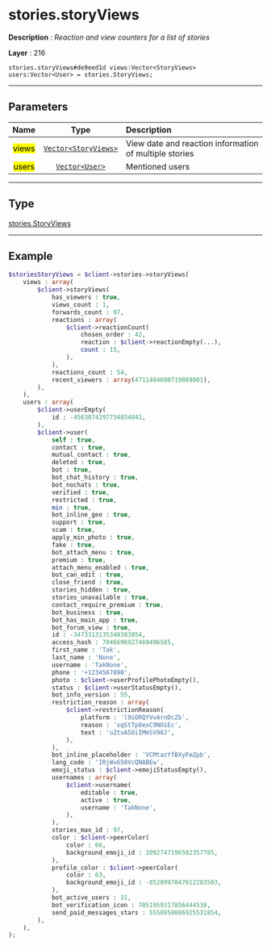 # stories.storyViews

**Description** : *Reaction and view counters for a list of stories*

**Layer** : 216

```tl
stories.storyViews#de9eed1d views:Vector<StoryViews> users:Vector<User> = stories.StoryViews;
```

---

## Parameters

| Name | Type | Description |
| :---: | :---: | :--- |
| <mark>views</mark> | [`Vector<StoryViews>`](type/StoryViews) | View date and reaction information of multiple stories |
| <mark>users</mark> | [`Vector<User>`](type/User) | Mentioned users |

---

## Type

[stories.StoryViews](type/stories.StoryViews)

---

## Example

```php
$storiesStoryViews = $client->stories->storyViews(
	views : array(
		$client->storyViews(
			has_viewers : true,
			views_count : 1,
			forwards_count : 97,
			reactions : array(
				$client->reactionCount(
					chosen_order : 42,
					reaction : $client->reactionEmpty(...),
					count : 15,
				),
			),
			reactions_count : 54,
			recent_viewers : array(4711484600719089001),
		),
	),
	users : array(
		$client->userEmpty(
			id : -4563074297734854841,
		),
		$client->user(
			self : true,
			contact : true,
			mutual_contact : true,
			deleted : true,
			bot : true,
			bot_chat_history : true,
			bot_nochats : true,
			verified : true,
			restricted : true,
			min : true,
			bot_inline_geo : true,
			support : true,
			scam : true,
			apply_min_photo : true,
			fake : true,
			bot_attach_menu : true,
			premium : true,
			attach_menu_enabled : true,
			bot_can_edit : true,
			close_friend : true,
			stories_hidden : true,
			stories_unavailable : true,
			contact_require_premium : true,
			bot_business : true,
			bot_has_main_app : true,
			bot_forum_view : true,
			id : -3473313135348303854,
			access_hash : 7046696927469496585,
			first_name : 'Tak',
			last_name : 'None',
			username : 'TakNone',
			phone : '+1234567890',
			photo : $client->userProfilePhotoEmpty(),
			status : $client->userStatusEmpty(),
			bot_info_version : 55,
			restriction_reason : array(
				$client->restrictionReason(
					platform : 'l9iORQYVvArnDcZb',
					reason : 'sqStTp8exC9NOiEc',
					text : 'uZtxA5OiIMmSV98J',
				),
			),
			bot_inline_placeholder : 'VCMtazYfBXyFmZpb',
			lang_code : 'IRjWv650VcQNABEw',
			emoji_status : $client->emojiStatusEmpty(),
			usernames : array(
				$client->username(
					editable : true,
					active : true,
					username : 'TakNone',
				),
			),
			stories_max_id : 97,
			color : $client->peerColor(
				color : 66,
				background_emoji_id : 1092747196582357785,
			),
			profile_color : $client->peerColor(
				color : 63,
				background_emoji_id : -8528997047012283503,
			),
			bot_active_users : 31,
			bot_verification_icon : 7051959317856444538,
			send_paid_messages_stars : 5550958086925531854,
		),
	),
);
```